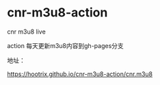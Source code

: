 # cnr-m3u8-action
cnr m3u8 live


action 每天更新m3u8内容到gh-pages分支

地址：

https://hootrix.github.io/cnr-m3u8-action/cnr.m3u8